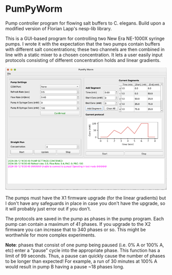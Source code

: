 # PumPyWorm
Pump controller program for flowing salt buffers to C. elegans. Build upon a modified version of Florian Lapp's nesp-lib library. 

This is a GUI-based program for controlling two New Era NE-1000X syringe pumps. I wrote it with the expectation that the two pumps contain buffers with different salt concentrations; these two channels are then combined in line with a static mixer to a chosen concentration. It lets a user easily input protocols consisting of different concentration holds and linear gradients. 

![image](images/screenshot.png)

The pumps must have the X1 firmware upgrade (for the linear gradients) but I don't have any safeguards in place in case you don't have the upgrade, so it will probably just error out if you don't. 

The protocols are saved in the pump as phases in the pump program. Each pump can contain a maximum of 41 phases. If you upgrade to the X2 firmware you can increase that to 340 phases or so. This might be worthwhile for more complex experiments. 

**Note**: phases that consist of one pump being paused (i.e. 0% A or 100% A, etc) enter a "pause" cycle into the appropriate phase. This function has a limit of 99 seconds. Thus, a pause can quickly cause the number of phases to be longer than expected! For example, a run of 30 minutes at 100% A would result in pump B having a pause ~18 phases long. 



